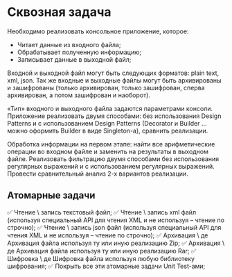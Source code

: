 # Сквозная задача
Необходимо реализовать консольное приложение, которое:
+ Читает данные из входного файла;
+ Обрабатывает полученную информацию;
+ Записывает данные в выходной файл;

Входной и выходной файл могут быть следующих форматов: plain text, xml, json. Так же входные и выходные файлы могут быть архивированы и зашифрованы (только архивирован, только зашифрован, сперва архивирован, а потом зашифрован и наоборот).

«Тип» входного и выходного файла задаются параметрами консоли.
Приложение реализовать двумя способами: без использования Design Patterns и c использованием Design Patterns (Decorator и Builder … можно оформить Builder в виде Singleton-а), сравнить реализации.

Обработка информации на первом этапе: найти все арифметические операции во входном файле и заменить на результаты в выходном файле.
Реализовать фильтрацию двумя способами без использования регулярных выражений и с использованием регулярных выражений. Провести сравнительный анализ 2-х вариантов реализации.

## Атомарные задачи 

:white_check_mark: Чтение \ запись текстовый файл;
:white_check_mark: Чтение \ запись xml файл (используя специальный API для чтения XML и не используя – чтение по строчно);
:white_check_mark: Чтение \ запись json файл (используя специальный API для чтения XML и не используя – чтение по строчно);
:white_check_mark: Архивация \ де Архивация файла используя ту или иную реализацию Zip;
:white_check_mark: Архивация \ де Архивация файла используя ту или иную реализацию Rar;
:white_check_mark: Шифровка \ де Шифровка файла используя любую библиотеку шифрования;
:white_check_mark: Покрыть все эти атомарные задачи Unit Test-ами;
